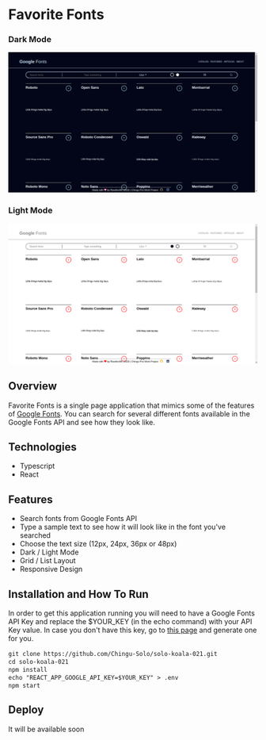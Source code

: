 Favorite Fonts
==============
### Dark Mode
![how the app looks like][app-screen-dark]
### Light Mode
![how the app looks like][app-screen-light]

Overview
--------

Favorite Fonts is a single page application that mimics some of the features of [Google Fonts][1]. You can search for several different fonts available in the Google Fonts API and see how they look like. 

Technologies
------------

- Typescript
- React

Features
--------

- Search fonts from Google Fonts API
- Type a sample text to see how it will look like in the font you've searched
- Choose the text size (12px, 24px, 36px or 48px) 
- Dark / Light Mode
- Grid / List Layout
- Responsive Design

Installation and How To Run
---------------------------
In order to get this application running you will need to have a Google Fonts API Key and replace the $YOUR_KEY (in the echo command) with your API Key value. In case you don't have this key, go to [this page][2] and generate one for you.

    git clone https://github.com/Chingu-Solo/solo-koala-021.git
    cd solo-koala-021
    npm install
    echo "REACT_APP_GOOGLE_API_KEY=$YOUR_KEY" > .env
    npm start

Deploy
------

It will be available soon

[app-screen-dark]: ./assets/img/app_dark_mode.png
[app-screen-light]: ./assets/img/app_light_mode.png
[1]: https://fonts.google.com/
[2]: https://developers.google.com/fonts/docs/developer_api#APIKey